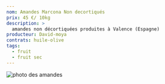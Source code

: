 ```yaml
---
nom: Amandes Marcona Non decortiqués
prix: 45 €/ 10kg
description: >
  amandes non décortiquées produites à Valence (Espagne)
producteur: David-moya
contrats: huile-olive
tags: 
  - fruit
  - fruit sec
---
```


![photo des amandes](./media/amandes.jpg)